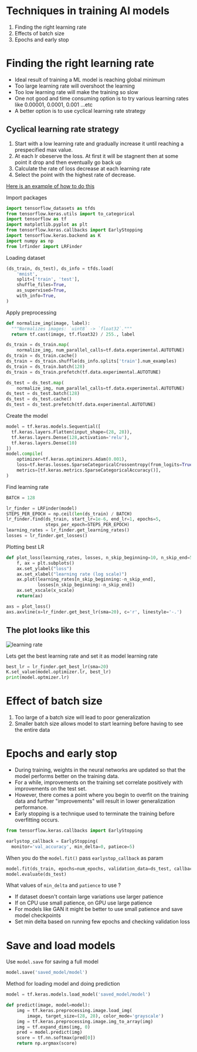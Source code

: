 # Techniques in training AI models

1. Finding the right learning rate
2. Effects of batch size
3. Epochs and early stop

# Finding the right learning rate

- Ideal result of training a ML model is reaching global minimum
- Too large learning rate will overshoot the learning
- Too low learning rate will make the training so slow
- One not good and time consuming option is to try various learning rates like 0.00001, 0.0001, 0.001 ...etc
- A better option is to use cyclical learning rate strategy 

## Cyclical learning rate strategy

1. Start with a low learning rate and gradually increase it until reaching a prespecified max value.
2. At each lr obeserve the loss. At first it will be stagnent then at some point it drop and then eventually go back up
3. Calculate the rate of loss decrease at each learning rate
4. Select the point with the highest rate of decrease.

[Here is an example of how to do this](https://github.com/beringresearch/lrfinder/tree/master/examples)

Import packages

```python
import tensorflow_datasets as tfds
from tensorflow.keras.utils import to_categorical
import tensorflow as tf
import matplotlib.pyplot as plt
from tensorflow.keras.callbacks import EarlyStopping
import tensorflow.keras.backend as K
import numpy as np
from lrfinder import LRFinder

```

Loading dataset

```python
(ds_train, ds_test), ds_info = tfds.load(
    'mnist',
    split=['train', 'test'],
    shuffle_files=True,
    as_supervised=True,
    with_info=True,
)
```

Apply preprocessing

```python
def normalize_img(image, label):
  """Normalizes images: `uint8` -> `float32`."""
  return tf.cast(image, tf.float32) / 255., label

ds_train = ds_train.map(
    normalize_img, num_parallel_calls=tf.data.experimental.AUTOTUNE)
ds_train = ds_train.cache()
ds_train = ds_train.shuffle(ds_info.splits['train'].num_examples)
ds_train = ds_train.batch(128)
ds_train = ds_train.prefetch(tf.data.experimental.AUTOTUNE)

ds_test = ds_test.map(
    normalize_img, num_parallel_calls=tf.data.experimental.AUTOTUNE)
ds_test = ds_test.batch(128)
ds_test = ds_test.cache()
ds_test = ds_test.prefetch(tf.data.experimental.AUTOTUNE)
```

Create the model

```python
model = tf.keras.models.Sequential([
  tf.keras.layers.Flatten(input_shape=(28, 28)),
  tf.keras.layers.Dense(128,activation='relu'),
  tf.keras.layers.Dense(10)
])
model.compile(
    optimizer=tf.keras.optimizers.Adam(0.001),
    loss=tf.keras.losses.SparseCategoricalCrossentropy(from_logits=True),
    metrics=[tf.keras.metrics.SparseCategoricalAccuracy()],
)
```

Find learning rate

```python
BATCH = 128

lr_finder = LRFinder(model)
STEPS_PER_EPOCH = np.ceil(len(ds_train) / BATCH)
lr_finder.find(ds_train, start_lr=1e-6, end_lr=1, epochs=5,
               steps_per_epoch=STEPS_PER_EPOCH)
learning_rates = lr_finder.get_learning_rates()
losses = lr_finder.get_losses()
```

Plotting best LR 
```python
def plot_loss(learning_rates, losses, n_skip_beginning=10, n_skip_end=5, x_scale='log'):
    f, ax = plt.subplots()
    ax.set_ylabel("loss")
    ax.set_xlabel("learning rate (log scale)")
    ax.plot(learning_rates[n_skip_beginning:-n_skip_end],
            losses[n_skip_beginning:-n_skip_end])
    ax.set_xscale(x_scale)
    return(ax)

axs = plot_loss()
axs.axvline(x=lr_finder.get_best_lr(sma=20), c='r', linestyle='-.')
```

## The plot looks like this

![learning rate](https://github.com/tinkerhub/Practical-AI-Bootcamp/blob/main/Resources/Day%204/lr_finder.png)


Lets get the best learning rate and set it as model learning rate

```python
best_lr = lr_finder.get_best_lr(sma=20)
K.set_value(model.optimizer.lr, best_lr)
print(model.optmizer.lr)
```


# Effect of batch size
1. Too large of a batch size will lead to poor generalization
2. Smaller batch size allows model to start learning before having to see the entire data

# Epochs and early stop 

- During training, weights in the neural networks are updated so that the model performs better on the training data.
- For a while, improvements on the training set correlate positively with improvements on the test set.
- However, there comes a point where you begin to overfit on the training data and further "improvements" will result in lower generalization performance.
- Early stopping is a technique used to terminate the training before overfitting occurs.

```python
from tensorflow.keras.callbacks import EarlyStopping

earlystop_callback = EarlyStopping(
  monitor='val_accuracy', min_delta=0, patiece=5)
```

When you do the `model.fit()` pass `earlystop_callback` as param 

```python
model.fit(ds_train, epochs=num_epochs, validation_data=ds_test, callbacks=[earlystop_callback])
model.evaluate(ds_test)
```

What values of `min_delta` and  `patience` to use ?

- If dataset doesn't contain large variations use larger patience
- If on CPU use small patience, on GPU use large patience
- For models like GAN it might be better to use small patience and save model checkpoints
- Set min delta based on running few epochs and checking validation loss

# Save and load models

Use `model.save` for saving a full model

```python
model.save('saved_model/model')
```

Method for loading model and doing prediction

```python
model = tf.keras.models.load_model('saved_model/model')

def predict(image, model=model):
    img = tf.keras.preprocessing.image.load_img(
        image, target_size=(28, 28), color_mode='grayscale')
    img = tf.keras.preprocessing.image.img_to_array(img)
    img = tf.expand_dims(img, 0)
    pred = model.predict(img)
    score = tf.nn.softmax(pred[0])
    return np.argmax(score)

```

